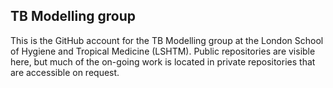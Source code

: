 ## TB Modelling group

This is the GitHub account for the TB Modelling group at the London School of Hygiene and Tropical Medicine (LSHTM). Public repositories are visible here, but much of the on-going work is located in private repositories that are accessible on request. 

